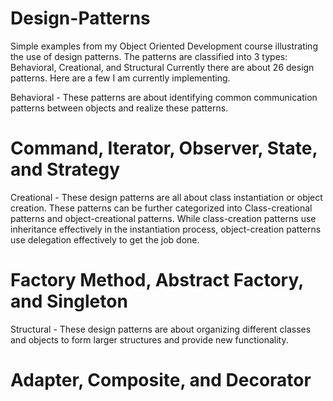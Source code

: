 # Design-Patterns
Simple examples from my Object Oriented Development course illustrating the use of design patterns. The patterns are classified into 3 types: Behavioral, Creational, and Structural Currently there are about 26 design patterns. Here are a few I am currently implementing.

Behavioral - These patterns are about identifying common communication patterns between objects and realize these patterns.
# Command, Iterator, Observer, State, and Strategy

Creational - These design patterns are all about class instantiation or object creation. These patterns can be further categorized into Class-creational patterns and object-creational patterns. While class-creation patterns use inheritance effectively in the instantiation process, object-creation patterns use delegation effectively to get the job done.
# Factory Method, Abstract Factory, and Singleton

Structural - These design patterns are about organizing different classes and objects to form larger structures and provide new functionality.
# Adapter, Composite, and Decorator
